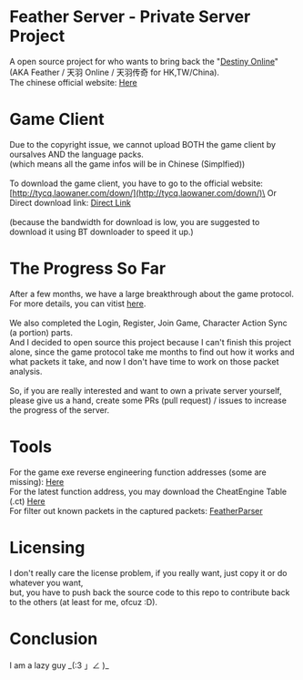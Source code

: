 # Feather Server - Private Server Project
A open source project for who wants to bring back the "[Destiny Online](https://www.mmorpg.com/destiny-online/screens)" (AKA Feather / 天羽 Online / 天羽传奇 for HK,TW/China).\
The chinese official website: [Here](http://tycq.laowaner.com/)

# Game Client
Due to the copyright issue, we cannot upload BOTH the game client by oursalves AND the language packs.\
(which means all the game infos will be in Chinese (Simplfied))\
\
To download the game client, you have to go to the official website:\
[http://tycq.laowaner.com/down/](http://tycq.laowaner.com/down/)\
Or\
Direct download link: [Direct Link](http://down.laowaner.com/tycq_v1.3.0.10.14.7z)\
\
(because the bandwidth for download is low, you are suggested to download it using BT downloader to speed it up.)

# The Progress So Far
After a few months, we have a large breakthrough about the game protocol. For more details, you can vitist [here](https://hackmd.io/@blackphreak/ryvhqScSS#Handshake).\
\
We also completed the Login, Register, Join Game, Character Action Sync (a portion) parts.\
And I decided to open source this project because I can't finish this project alone,
 since the game protocol take me months to find out how it works and what packets it take,
 and now I don't have time to work on those packet analysis.\
\
So, if you are really interested and want to own a private server yourself, please give us a hand,
 create some PRs (pull request) / issues to increase the progress of the server.

# Tools
For the game exe reverse engineering function addresses (some are missing): [Here](https://hackmd.io/@blackphreak/r1MHKHqrS)\
For the latest function address, you may download the CheatEngine Table (.ct) [Here](https://dl.hkwtc.org/feather_201908282145.CT)\
For filter out known packets in the captured packets: [FeatherParser](https://hkwtc.org/FeatherParser/pktParser.php)

# Licensing
I don't really care the license problem, if you really want, just copy it or do whatever you want,\
 but, you have to push back the source code to this repo to contribute back to the others (at least for me, ofcuz :D).

# Conclusion
I am a lazy guy \_(:3 」∠ )_
